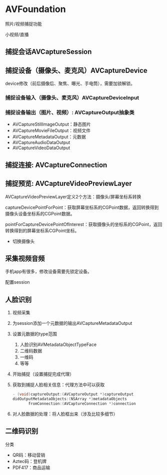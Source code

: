 # AVFoundation

照片/视频捕捉功能

小视频/直播

## 捕捉会话AVCaptureSession

## 捕捉设备（摄像头、麦克风）AVCaptureDevice

device修改（前后摄像后、聚焦、曝光、手电筒），需要加锁解锁。

### 捕捉设备输入（摄像头、麦克风）AVCaptureDeviceInput

### 捕捉设备输出（图片、视频）: AVCaptureOutput抽象类

- AVCaptureStillImageOutput：静态图片
- AVCaptureMovieFileOutput：视频文件
- AVCaptureMetadataOutput：元数据
- AVCaptureAudioDataOutput
- AVCaptureVideoDataOutput

## 捕捉连接: AVCaptureConnection

## 捕捉预览: AVCaptureVideoPreviewLayer

AVCaptureVideoPreviewLayer定义2个方法：摄像头/屏幕坐标系转换

captureDevicePointForPoint：获取屏幕坐标系的CGPoint数据，返回转换得到摄像头设备坐标系的CGPoint数据。

pointForCaptureDevicePointOfInterest：获取摄像头的坐标系的CGPoint，返回转换得到的屏幕坐标系CGPoint坐标。

- 切换摄像头

## 采集视频音频

手机app有很多，修改设备需要先锁定设备。

配置session

## 人脸识别

1. 视频采集

2. 为session添加一个元数据的输出AVCaptureMetadataOutput

3. 设置元数据的type范围

   1. 人脸识别AVMetadataObjectTypeFace
   2. 二维码数据
   3. 一维码
   4. 等等

4. 开始捕捉（设置捕捉完成代理）

5. 获取到捕捉人脸相关信息：代理方法中可以获取

   ```objective-c
   - (void)captureOutput:(AVCaptureOutput *)captureOutput
   didOutputMetadataObjects:(NSArray *)metadataObjects
          fromConnection:(AVCaptureConnection *)connection
   ```

6. 对人脸数据的处理：将人脸框出来（涉及比较多细节）

## 二维码识别

分类

- QR码：移动营销
- Aztec码：登机牌
- PDF417：商品运输



















